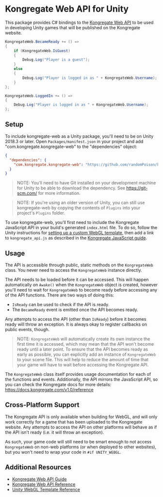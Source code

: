# Kongregate Web API for Unity

This package provides C# bindings to the [Kongregate Web API](https://docs.kongregate.com/v1.0/reference) to be used in developing Unity games that will be published on the Kongregate website.

```c#
KongregateWeb.BecameReady += () =>
{
    if (KongregateWeb.IsGuest)
    {
        Debug.Log("Player is a guest");
    }
    else
    {
        Debug.Log("Player is logged in as " + KongregateWeb.Username);
    }
};

KongregateWeb.LoggedIn += () =>
{
    Debug.Log("Player is logged in as " + KongregateWeb.Username);
};
```

## Setup

To include kongregate-web as a Unity package, you'll need to be on Unity 2018.3 or later. Open `Packages/manifest.json` in your project and add "com.kongregate.kongregate-web" to the "dependencies" object:

```json
{
  "dependencies": {
    "com.kongregate.kongregate-web": "https://github.com/randomPoison/kongregate-web.git"
  }
}
```

> NOTE: You'll need to have Git installed on your development machine for Unity to be able to download the dependency. See https://git-scm.com/ for more information.

> NOTE: If you're using an older version of Unity, you can still use kongregate-web by copying the contents of `Plugins` into your project's `Plugins` folder.

To use kongregate-web, you'll first need to include the Kongregate JavaScript API in your build's generated `index.html` file. To do so, follow the Unity instructions for [setting up a custom WebGL template](https://docs.unity3d.com/Manual/webgl-templates.html), then add a link to `kongregate_api.js` as described in the [Kongregate JavaScript guide](https://docs.kongregate.com/docs/javascript-api#section-loading-the-api).

## Usage

The API is accessible through public, static methods on the `KongregateWeb` class. You never need to access the `KongregateWeb` instance directly.

The API needs to be loaded before it can be accessed. This will happen automatically on `Awake()` when the `KongregateWeb` object is created, however you'll need to wait for `KongregateWeb` to become ready before accessing any of the API functions. There are two ways of doing this:

* `IsReady` can be used to check if the API is ready.
* The `BecameReady` event is emitted once the API becomes ready.

Any attempts to access the API (other than `IsReady`) before it becomes ready will throw an exception. It is always okay to register callbacks on public events, though.

> NOTE: `KongregateWeb` will automatically create its own instance the first time it is accessed, which may mean that the API won't become ready until a later point. To ensure that the API becomes ready as early as possible, you can explicitly add an instance of `KongregateWeb` to your scene file. This will help to reduce the amount of time that your game will have to wait before accessing the Kongregate API.

The `KongregateWeb` class itself provides usage documentation for each of the functions and events. Additionally, the API mirrors the JavaScript API, so you can check the Kongregate docs for more details: https://docs.kongregate.com/v1.0/reference

## Cross-Platform Support

The Kongregate API is only available when building for WebGL, and will only work correctly for a game that has been uploaded to the Kongregate website. Any attempts to access the API on other platforms will behave as if the API isn't ready (i.e. it will throw an exception).

As such, your game code will still need to be smart enough to not access `KongregateWeb` on non-web platforms (or when deployed to other websites), but you won't need to wrap your code in `#if UNITY_WEBGL`.

## Additional Resources

* [Kongregate Web API Guide](https://docs.kongregate.com/docs/javascript-api)
* [Kongregate Web API Reference](https://docs.kongregate.com/v1.0/reference)
* [Unity WebGL Template Reference](https://docs.unity3d.com/Manual/webgl-templates.html)